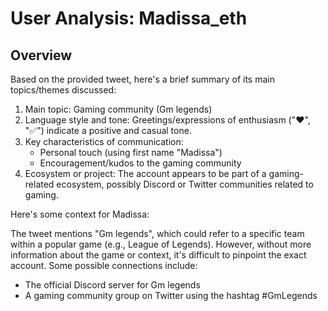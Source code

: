 # User Analysis: Madissa_eth

## Overview

Based on the provided tweet, here's a brief summary of its main topics/themes discussed:

1. Main topic: Gaming community (Gm legends)
2. Language style and tone: Greetings/expressions of enthusiasm ("❤️", "✅") indicate a positive and casual tone.
3. Key characteristics of communication:
	* Personal touch (using first name "Madissa")
	* Encouragement/kudos to the gaming community
4. Ecosystem or project: The account appears to be part of a gaming-related ecosystem, possibly Discord or Twitter communities related to gaming.

Here's some context for Madissa:

The tweet mentions "Gm legends", which could refer to a specific team within a popular game (e.g., League of Legends). However, without more information about the game or context, it's difficult to pinpoint the exact account. Some possible connections include:
- The official Discord server for Gm legends
- A gaming community group on Twitter using the hashtag #GmLegends